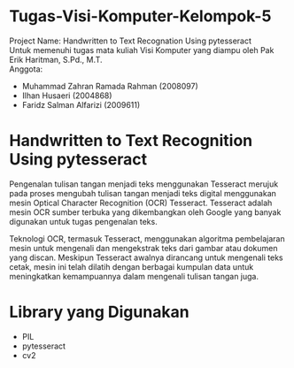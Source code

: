 # Tugas-Visi-Komputer-Kelompok-5
Project Name: Handwritten to Text Recognation Using pytesseract  
Untuk memenuhi tugas mata kuliah Visi Komputer yang diampu oleh Pak Erik Haritman, S.Pd., M.T.  
Anggota:  
- Muhammad Zahran Ramada Rahman (2008097)  
- Ilhan Husaeri (2004868)
- Faridz Salman Alfarizi (2009611)
# Handwritten to Text Recognition Using pytesseract
Pengenalan tulisan tangan menjadi teks menggunakan Tesseract merujuk pada proses mengubah tulisan tangan menjadi teks digital menggunakan mesin Optical Character Recognition (OCR) Tesseract. Tesseract adalah mesin OCR sumber terbuka yang dikembangkan oleh Google yang banyak digunakan untuk tugas pengenalan teks.

Teknologi OCR, termasuk Tesseract, menggunakan algoritma pembelajaran mesin untuk mengenali dan mengekstrak teks dari gambar atau dokumen yang discan. Meskipun Tesseract awalnya dirancang untuk mengenali teks cetak, mesin ini telah dilatih dengan berbagai kumpulan data untuk meningkatkan kemampuannya dalam mengenali tulisan tangan juga.
# Library yang Digunakan
- PIL
- pytesseract
- cv2
